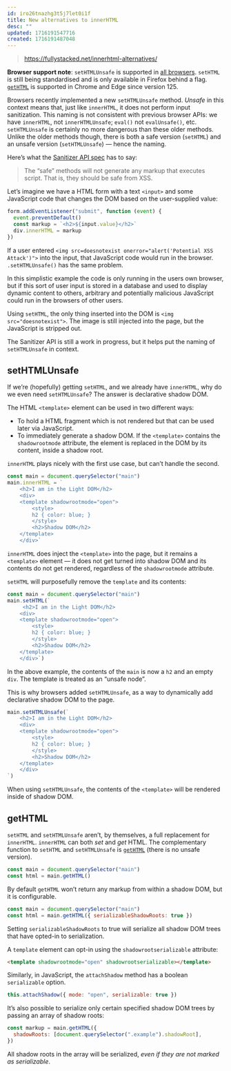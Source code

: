 ```yaml
---
id: iro26tnazhg3t5j7let0i1f
title: New alternatives to innerHTML
desc: ""
updated: 1716191547716
created: 1716191487048
---
```


> https://fullystacked.net/innerhtml-alternatives/

**Browser support note**: `setHTMLUnsafe` is supported in [all browsers](https://caniuse.com/mdn-api_element_sethtmlunsafe). `setHTML` is still being standardised and is only available in Firefox behind a flag. [`getHTML`](https://caniuse.com/mdn-api_element_gethtml) is supported in Chrome and Edge since version 125.

Browsers recently implemented a new `setHTMLUnsafe` method. _Unsafe_ in this context means that, just like `innerHTML`, it does not perform input sanitization. This naming is not consistent with previous browser APIs: we have `innerHTML`, not `innerHTMLUnsafe`; `eval()` not `evalUnsafe()`, etc. `setHTMLUnsafe` is certainly no more dangerous than these older methods. Unlike the older methods though, there is both a safe version (`setHTML`) and an unsafe version (`setHTMLUnsafe`) — hence the naming.

Here’s what the [Sanitizer API spec](https://wicg.github.io/sanitizer-api/) has to say:

> The “safe” methods will not generate any markup that executes script. That is, they should be safe from XSS.

Let’s imagine we have a HTML form with a text `<input>` and some JavaScript code that changes the DOM based on the user-supplied value:

```js
form.addEventListener("submit", function (event) {
  event.preventDefault()
  const markup = `<h2>${input.value}</h2>`
  div.innerHTML = markup
})
```

If a user entered `<img src=doesnotexist onerror="alert('Potential XSS Attack')">` into the input, that JavaScript code would run in the browser. `.setHTMLUnsafe()` has the same problem.

In this simplistic example the code is only running in the users own browser, but if this sort of user input is stored in a database and used to display dynamic content to others, arbitrary and potentially malicious JavaScript could run in the browsers of other users.

Using `setHTML`, the only thing inserted into the DOM is `<img src="doesnotexist">`. The image is still injected into the page, but the JavaScript is stripped out.

The Sanitizer API is still a work in progress, but it helps put the naming of `setHTMLUnsafe` in context.

## setHTMLUnsafe

If we’re (hopefully) getting `setHTML`, and we already have `innerHTML`, why do we even need `setHTMLUnsafe`? The answer is declarative shadow DOM.

The HTML `<template>` element can be used in two different ways:

- To hold a HTML fragment which is not rendered but that can be used later via JavaScript.
- To immediately generate a shadow DOM. If the `<template>` contains the `shadowrootmode` attribute, the element is replaced in the DOM by its content, inside a shadow root.

`innerHTML` plays nicely with the first use case, but can’t handle the second.

```js
const main = document.querySelector("main")
main.innerHTML = `
    <h2>I am in the Light DOM</h2>
    <div>
    <template shadowrootmode="open">
        <style>
        h2 { color: blue; }
        </style>
        <h2>Shadow DOM</h2>
    </template>
    </div>`
```

`innerHTML` does inject the `<template>` into the page, but it remains a `<template>` element — it does not get turned into shadow DOM and its contents do not get rendered, regardless of the `shadowrootmode` attribute.

`setHTML` will purposefully remove the `template` and its contents:

```js
const main = document.querySelector("main")
main.setHTML(`
     <h2>I am in the Light DOM</h2>
    <div>
    <template shadowrootmode="open">
        <style>
        h2 { color: blue; }
        </style>
        <h2>Shadow DOM</h2>
    </template>
    </div>`)
```

In the above example, the contents of the `main` is now a `h2` and an empty `div`. The template is treated as an “unsafe node”.

This is why browsers added `setHTMLUnsafe`, as a way to dynamically add declarative shadow DOM to the page.

```js
main.setHTMLUnsafe(`
    <h2>I am in the Light DOM</h2>
    <div>
    <template shadowrootmode="open">
        <style>
        h2 { color: blue; }
        </style>
        <h2>Shadow DOM</h2>
    </template>
    </div>
`)
```

When using `setHTMLUnsafe`, the contents of the `<template>` will be rendered inside of shadow DOM.

## getHTML

`setHTML` and `setHTMLUnsafe` aren’t, by themselves, a full replacement for `innerHTML`. `innerHTML` can both _set_ and _get_ HTML. The complementary function to `setHTML` and `setHTMLUnsafe` is [`getHTML`](https://html.spec.whatwg.org/multipage/dynamic-markup-insertion.html#html-serialization-methods) (there is no unsafe version).

```js
const main = document.querySelector("main")
const html = main.getHTML()
```

By default `getHTML` won’t return any markup from within a shadow DOM, but it is configurable.

```js
const main = document.querySelector("main")
const html = main.getHTML({ serializableShadowRoots: true })
```

Setting `serializableShadowRoots` to true will serialize all shadow DOM trees that have opted-in to serialization.

A `template` element can opt-in using the `shadowrootserializable` attribute:

```html
<template shadowrootmode="open" shadowrootserializable></template>
```

Similarly, in JavaScript, the `attachShadow` method has a boolean `serializable` option.

```js
this.attachShadow({ mode: "open", serializable: true })
```

It’s also possible to serialize only certain specified shadow DOM trees by passing an array of shadow roots:

```js
const markup = main.getHTML({
  shadowRoots: [document.querySelector(".example").shadowRoot],
})
```

All shadow roots in the array will be serialized, _even if they are not marked as serializable_.
